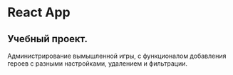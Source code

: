 # React App

## Учебный проект.

Администрирование вымышленной  игры, с функционалом добавления героев с разными настройками, удалением и фильтрации.
 
